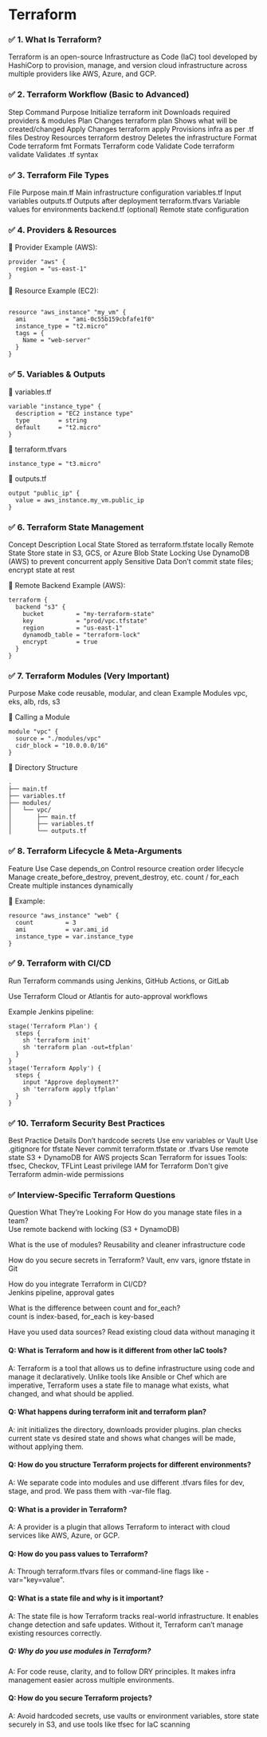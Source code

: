 # Terraform

### ✅ 1. What Is Terraform?
Terraform is an open-source Infrastructure as Code (IaC) tool developed by HashiCorp to provision, manage, and version cloud infrastructure across multiple providers like AWS, Azure, and GCP.

### ✅ 2. Terraform Workflow (Basic to Advanced)
Step	Command	Purpose
Initialize	terraform init	Downloads required providers & modules
Plan Changes	terraform plan	Shows what will be created/changed
Apply Changes	terraform apply	Provisions infra as per .tf files
Destroy Resources	terraform destroy	Deletes the infrastructure
Format Code	terraform fmt	Formats Terraform code
Validate Code	terraform validate	Validates .tf syntax

### ✅ 3. Terraform File Types
File	Purpose
main.tf	Main infrastructure configuration
variables.tf	Input variables
outputs.tf	Outputs after deployment
terraform.tfvars	Variable values for environments
backend.tf	(optional) Remote state configuration

### ✅ 4. Providers & Resources
🔹 Provider Example (AWS):

```
provider "aws" {
  region = "us-east-1"
}
```
🔹 Resource Example (EC2):
```

resource "aws_instance" "my_vm" {
  ami           = "ami-0c55b159cbfafe1f0"
  instance_type = "t2.micro"
  tags = {
    Name = "web-server"
  }
}
```

### ✅ 5. Variables & Outputs
🔹 variables.tf
```
variable "instance_type" {
  description = "EC2 instance type"
  type        = string
  default     = "t2.micro"
}
```
🔹 terraform.tfvars

```
instance_type = "t3.micro"
```
🔹 outputs.tf
```
output "public_ip" {
  value = aws_instance.my_vm.public_ip
}
```
### ✅ 6. Terraform State Management
Concept	Description
Local State	Stored as terraform.tfstate locally
Remote State	Store state in S3, GCS, or Azure Blob
State Locking	Use DynamoDB (AWS) to prevent concurrent apply
Sensitive Data	Don’t commit state files; encrypt state at rest

🔹 Remote Backend Example (AWS):
```
terraform {
  backend "s3" {
    bucket         = "my-terraform-state"
    key            = "prod/vpc.tfstate"
    region         = "us-east-1"
    dynamodb_table = "terraform-lock"
    encrypt        = true
  }
}
```

### ✅ 7. Terraform Modules (Very Important)
Purpose	Make code reusable, modular, and clean
Example Modules	vpc, eks, alb, rds, s3

🔹 Calling a Module
```
module "vpc" {
  source = "./modules/vpc"
  cidr_block = "10.0.0.0/16"
}
```
🔹 Directory Structure
```
.
├── main.tf
├── variables.tf
├── modules/
│   └── vpc/
│       ├── main.tf
│       ├── variables.tf
│       └── outputs.tf
```

### ✅ 8. Terraform Lifecycle & Meta-Arguments
Feature	Use Case
depends_on	Control resource creation order
lifecycle	Manage create_before_destroy, prevent_destroy, etc.
count / for_each	Create multiple instances dynamically

🔹 Example:
```
resource "aws_instance" "web" {
  count         = 3
  ami           = var.ami_id
  instance_type = var.instance_type
}
```

### ✅ 9. Terraform with CI/CD
Run Terraform commands using Jenkins, GitHub Actions, or GitLab

Use Terraform Cloud or Atlantis for auto-approval workflows

Example Jenkins pipeline:

```
stage('Terraform Plan') {
  steps {
    sh 'terraform init'
    sh 'terraform plan -out=tfplan'
  }
}
stage('Terraform Apply') {
  steps {
    input "Approve deployment?"
    sh 'terraform apply tfplan'
  }
}
```

### ✅ 10. Terraform Security Best Practices
Best Practice	Details
Don’t hardcode secrets	Use env variables or Vault
Use .gitignore for tfstate	Never commit terraform.tfstate or .tfvars
Use remote state	S3 + DynamoDB for AWS projects
Scan Terraform for issues	Tools: tfsec, Checkov, TFLint
Least privilege IAM for Terraform	Don't give Terraform admin-wide permissions

### ✅ Interview-Specific Terraform Questions
Question	What They’re Looking For
How do you manage state files in a team?	
Use remote backend with locking (S3 + DynamoDB)

What is the use of modules?	
Reusability and cleaner infrastructure code

How do you secure secrets in Terraform?	
Vault, env vars, ignore tfstate in Git

How do you integrate Terraform in CI/CD?	
Jenkins pipeline, approval gates

What is the difference between count and for_each?	
count is index-based, for_each is key-based

Have you used data sources?	
Read existing cloud data without managing it

#### Q: What is Terraform and how is it different from other IaC tools?
A: Terraform is a tool that allows us to define infrastructure using code and manage it declaratively. Unlike tools like Ansible or Chef which are imperative, Terraform uses a state file to manage what exists, what changed, and what should be applied.

#### Q: What happens during terraform init and terraform plan?
A: init initializes the directory, downloads provider plugins.
plan checks current state vs desired state and shows what changes will be made, without applying them.

#### Q: How do you structure Terraform projects for different environments?
A: We separate code into modules and use different .tfvars files for dev, stage, and prod. We pass them with -var-file flag.

#### Q: What is a provider in Terraform?
A: A provider is a plugin that allows Terraform to interact with cloud services like AWS, Azure, or GCP.

#### Q: How do you pass values to Terraform?
A: Through terraform.tfvars files or command-line flags like -var="key=value".

#### Q: What is a state file and why is it important?
A: The state file is how Terraform tracks real-world infrastructure. It enables change detection and safe updates. Without it, Terraform can’t manage existing resources correctly.

##### Q: Why do you use modules in Terraform?
A: For code reuse, clarity, and to follow DRY principles. It makes infra management easier across multiple environments.

#### Q: How do you secure Terraform projects?
A: Avoid hardcoded secrets, use vaults or environment variables, store state securely in S3, and use tools like tfsec for IaC scanning
